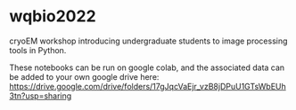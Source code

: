 # wqbio2022
cryoEM workshop introducing undergraduate students to image processing tools in Python.

These notebooks can be run on google colab, and the associated data can be added to your own google drive here: https://drive.google.com/drive/folders/17gJqcVaEjr_vzB8jDPuU1GTsWbEUh3tn?usp=sharing
